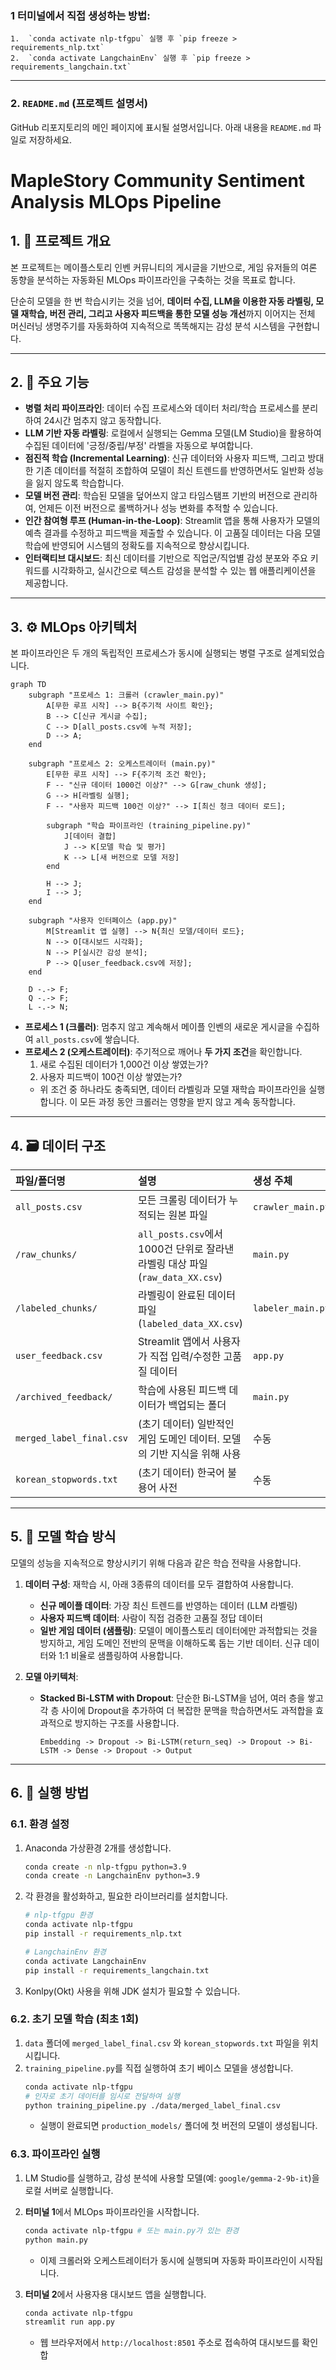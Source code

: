 

### **1 터미널에서 직접 생성하는 방법:**
```
1.  `conda activate nlp-tfgpu` 실행 후 `pip freeze > requirements_nlp.txt`
2.  `conda activate LangchainEnv` 실행 후 `pip freeze > requirements_langchain.txt`
```
---

### **2. `README.md` (프로젝트 설명서)**

GitHub 리포지토리의 메인 페이지에 표시될 설명서입니다. 아래 내용을 `README.md` 파일로 저장하세요.


# MapleStory Community Sentiment Analysis MLOps Pipeline

## 1. 📖 프로젝트 개요

본 프로젝트는 메이플스토리 인벤 커뮤니티의 게시글을 기반으로, 게임 유저들의 여론 동향을 분석하는 자동화된 MLOps 파이프라인을 구축하는 것을 목표로 합니다.

단순히 모델을 한 번 학습시키는 것을 넘어, **데이터 수집, LLM을 이용한 자동 라벨링, 모델 재학습, 버전 관리, 그리고 사용자 피드백을 통한 모델 성능 개선**까지 이어지는 전체 머신러닝 생명주기를 자동화하여 지속적으로 똑똑해지는 감성 분석 시스템을 구현합니다.

---

## 2. 🌟 주요 기능

* **병렬 처리 파이프라인**: 데이터 수집 프로세스와 데이터 처리/학습 프로세스를 분리하여 24시간 멈추지 않고 동작합니다.
* **LLM 기반 자동 라벨링**: 로컬에서 실행되는 Gemma 모델(LM Studio)을 활용하여 수집된 데이터에 '긍정/중립/부정' 라벨을 자동으로 부여합니다.
* **점진적 학습 (Incremental Learning)**: 신규 데이터와 사용자 피드백, 그리고 방대한 기존 데이터를 적절히 조합하여 모델이 최신 트렌드를 반영하면서도 일반화 성능을 잃지 않도록 학습합니다.
* **모델 버전 관리**: 학습된 모델을 덮어쓰지 않고 타임스탬프 기반의 버전으로 관리하여, 언제든 이전 버전으로 롤백하거나 성능 변화를 추적할 수 있습니다.
* **인간 참여형 루프 (Human-in-the-Loop)**: Streamlit 앱을 통해 사용자가 모델의 예측 결과를 수정하고 피드백을 제출할 수 있습니다. 이 고품질 데이터는 다음 모델 학습에 반영되어 시스템의 정확도를 지속적으로 향상시킵니다.
* **인터랙티브 대시보드**: 최신 데이터를 기반으로 직업군/직업별 감성 분포와 주요 키워드를 시각화하고, 실시간으로 텍스트 감성을 분석할 수 있는 웹 애플리케이션을 제공합니다.

---

## 3. ⚙️ MLOps 아키텍처

본 파이프라인은 두 개의 독립적인 프로세스가 동시에 실행되는 병렬 구조로 설계되었습니다.

```mermaid
graph TD
    subgraph "프로세스 1: 크롤러 (crawler_main.py)"
        A[무한 루프 시작] --> B{주기적 사이트 확인};
        B --> C[신규 게시글 수집];
        C --> D[all_posts.csv에 누적 저장];
        D --> A;
    end

    subgraph "프로세스 2: 오케스트레이터 (main.py)"
        E[무한 루프 시작] --> F{주기적 조건 확인};
        F -- "신규 데이터 1000건 이상?" --> G[raw_chunk 생성];
        G --> H[라벨링 실행];
        F -- "사용자 피드백 100건 이상?" --> I[최신 청크 데이터 로드];
        
        subgraph "학습 파이프라인 (training_pipeline.py)"
            J[데이터 결합]
            J --> K[모델 학습 및 평가]
            K --> L[새 버전으로 모델 저장]
        end

        H --> J;
        I --> J;
    end

    subgraph "사용자 인터페이스 (app.py)"
        M[Streamlit 앱 실행] --> N{최신 모델/데이터 로드};
        N --> O[대시보드 시각화];
        N --> P[실시간 감성 분석];
        P --> Q[user_feedback.csv에 저장];
    end

    D -.-> F;
    Q -.-> F;
    L -.-> N;
```

* **프로세스 1 (크롤러)**: 멈추지 않고 계속해서 메이플 인벤의 새로운 게시글을 수집하여 `all_posts.csv`에 쌓습니다.
* **프로세스 2 (오케스트레이터)**: 주기적으로 깨어나 **두 가지 조건**을 확인합니다.
    1.  새로 수집된 데이터가 1,000건 이상 쌓였는가?
    2.  사용자 피드백이 100건 이상 쌓였는가?
    * 위 조건 중 하나라도 충족되면, 데이터 라벨링과 모델 재학습 파이프라인을 실행합니다. 이 모든 과정 동안 크롤러는 영향을 받지 않고 계속 동작합니다.

---

## 4. 🗃️ 데이터 구조

| 파일/폴더명 | 설명 | 생성 주체 | 사용 주체 |
| :--- | :--- | :--- | :--- |
| `all_posts.csv` | 모든 크롤링 데이터가 누적되는 원본 파일 | `crawler_main.py` | `main.py` |
| `/raw_chunks/` | `all_posts.csv`에서 1000건 단위로 잘라낸 라벨링 대상 파일 (`raw_data_XX.csv`) | `main.py` | `labeler_main.py` |
| `/labeled_chunks/`| 라벨링이 완료된 데이터 파일 (`labeled_data_XX.csv`) | `labeler_main.py` | `training_pipeline.py`, `app.py` |
| `user_feedback.csv`| Streamlit 앱에서 사용자가 직접 입력/수정한 고품질 데이터 | `app.py` | `training_pipeline.py` |
| `/archived_feedback/`| 학습에 사용된 피드백 데이터가 백업되는 폴더 | `main.py` | - |
| `merged_label_final.csv`| (초기 데이터) 일반적인 게임 도메인 데이터. 모델의 기반 지식을 위해 사용 | 수동 | `training_pipeline.py` |
| `korean_stopwords.txt`| (초기 데이터) 한국어 불용어 사전 | 수동 | `training_pipeline.py`, `app.py` |

---

## 5. 🧠 모델 학습 방식

모델의 성능을 지속적으로 향상시키기 위해 다음과 같은 학습 전략을 사용합니다.

1.  **데이터 구성**: 재학습 시, 아래 3종류의 데이터를 모두 결합하여 사용합니다.
    * **신규 메이플 데이터**: 가장 최신 트렌드를 반영하는 데이터 (LLM 라벨링)
    * **사용자 피드백 데이터**: 사람이 직접 검증한 고품질 정답 데이터
    * **일반 게임 데이터 (샘플링)**: 모델이 메이플스토리 데이터에만 과적합되는 것을 방지하고, 게임 도메인 전반의 문맥을 이해하도록 돕는 기반 데이터. 신규 데이터와 1:1 비율로 샘플링하여 사용합니다.

2.  **모델 아키텍처**:
    * **Stacked Bi-LSTM with Dropout**: 단순한 Bi-LSTM을 넘어, 여러 층을 쌓고 각 층 사이에 Dropout을 추가하여 더 복잡한 문맥을 학습하면서도 과적합을 효과적으로 방지하는 구조를 사용합니다.

      ```
      Embedding -> Dropout -> Bi-LSTM(return_seq) -> Dropout -> Bi-LSTM -> Dense -> Dropout -> Output
      ```

---

## 6. 🚀 실행 방법

### 6.1. 환경 설정

1.  Anaconda 가상환경 2개를 생성합니다.
    ```bash
    conda create -n nlp-tfgpu python=3.9
    conda create -n LangchainEnv python=3.9
    ```
2.  각 환경을 활성화하고, 필요한 라이브러리를 설치합니다.
    ```bash
    # nlp-tfgpu 환경
    conda activate nlp-tfgpu
    pip install -r requirements_nlp.txt

    # LangchainEnv 환경
    conda activate LangchainEnv
    pip install -r requirements_langchain.txt
    ```
3.  Konlpy(Okt) 사용을 위해 JDK 설치가 필요할 수 있습니다.

### 6.2. 초기 모델 학습 (최초 1회)

1.  `data` 폴더에 `merged_label_final.csv` 와 `korean_stopwords.txt` 파일을 위치시킵니다.
2.  `training_pipeline.py`를 직접 실행하여 초기 베이스 모델을 생성합니다.
    ```bash
    conda activate nlp-tfgpu
    # 인자로 초기 데이터를 임시로 전달하여 실행
    python training_pipeline.py ./data/merged_label_final.csv
    ```
    * 실행이 완료되면 `production_models/` 폴더에 첫 버전의 모델이 생성됩니다.

### 6.3. 파이프라인 실행

1.  LM Studio를 실행하고, 감성 분석에 사용할 모델(예: `google/gemma-2-9b-it`)을 로컬 서버로 실행합니다.
2.  **터미널 1**에서 MLOps 파이프라인을 시작합니다.
    ```bash
    conda activate nlp-tfgpu # 또는 main.py가 있는 환경
    python main.py
    ```
    * 이제 크롤러와 오케스트레이터가 동시에 실행되며 자동화 파이프라인이 시작됩니다.

3.  **터미널 2**에서 사용자용 대시보드 앱을 실행합니다.
    ```bash
    conda activate nlp-tfgpu
    streamlit run app.py
    ```
    * 웹 브라우저에서 `http://localhost:8501` 주소로 접속하여 대시보드를 확인합
